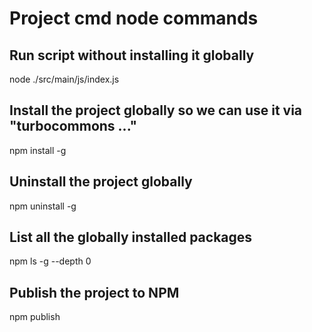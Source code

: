 # Project cmd node commands

## Run script without installing it globally

node ./src/main/js/index.js

## Install the project globally so we can use it via "turbocommons ..."

npm install -g

## Uninstall the project globally

npm uninstall -g

## List all the globally installed packages

npm ls -g --depth 0

## Publish the project to NPM

npm publish